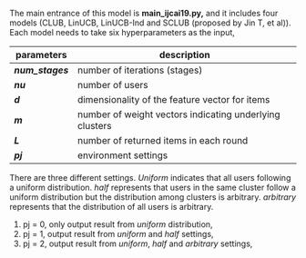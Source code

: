 The main entrance of this model is **main_ijcai19.py,** and it includes four models (CLUB, LinUCB, LinUCB-Ind and SCLUB (proposed by Jin T, et al)). Each model needs to take six hyperparameters as the input,

| parameters       | description                                             |
| ---------------- | ------------------------------------------------------- |
| ***num_stages*** | number of iterations (stages)                           |
| ***nu***         | number of users                                         |
| ***d***          | dimensionality of the feature vector for items          |
| ***m***          | number of weight vectors indicating underlying clusters |
| ***L***          | number of returned items in each round                  |
| ***pj***         | environment settings                                    |

There are three different settings. *Uniform* indicates that all users following a uniform distribution. *half*  represents that users in the same cluster follow a uniform distribution but the distribution among clusters is arbitrary. *arbitrary* represents that the distribution of all users is arbitrary.

1. pj = 0, only output result from *uniform* distribution,
2. pj = 1, output result from *uniform*  and *half* settings,
3. pj = 2, output result from *uniform*, *half* and *arbitrary* settings,